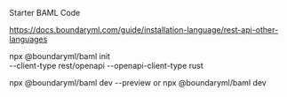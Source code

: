 Starter BAML Code

https://docs.boundaryml.com/guide/installation-language/rest-api-other-languages

npx @boundaryml/baml init \
  --client-type rest/openapi --openapi-client-type rust

npx @boundaryml/baml dev --preview
or
npx @boundaryml/baml dev